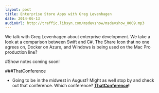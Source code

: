 ```yaml
---
layout: post
title: Enterprise Store Apps with Greg Levenhagen
date: 2014-06-13
audioUrl: http://traffic.libsyn.com/msdevshow/msdevshow_0009.mp3
---
```


We talk with Greg Levenhagen about enterprise development. We take a look at a comparison between Swift and C#, The Share Icon that no one agrees on, Docker on Azure, and Windows is being used on the Mac Pro production line?

#Show notes coming soon!

###ThatConference

 - Going to be in the midwest in August? Might as well stop by and check out that conference. Which conference? **[ThatConference](http://ThatConference.com)!**